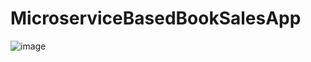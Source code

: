 # MicroserviceBasedBookSalesApp

![image](https://github.com/Drnygtcrn/MicroserviceBasedBookSalesApp/assets/92376705/9f732edd-a2d7-4e31-bd9c-685acbf4b244)
